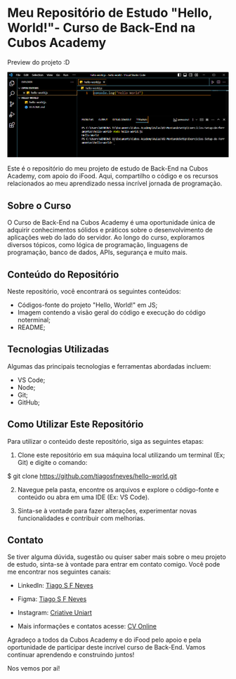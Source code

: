 # Meu Repositório de Estudo "Hello, World!"- Curso de Back-End na Cubos Academy

Preview do projeto :D

![preview](https://raw.githubusercontent.com/tiagosfneves/hello-world/main/assets/visaoCodigoTerminal.png)

Este é o repositório do meu projeto de estudo de Back-End na Cubos Academy, com apoio do iFood. Aqui, compartilho o código e os recursos relacionados ao meu aprendizado nessa incrível jornada de programação.

## Sobre o Curso

O Curso de Back-End na Cubos Academy é uma oportunidade única de adquirir conhecimentos sólidos e práticos sobre o desenvolvimento de aplicações web do lado do servidor. Ao longo do curso, exploramos diversos tópicos, como lógica de programação, linguagens de programação, banco de dados, APIs, segurança e muito mais.

## Conteúdo do Repositório

Neste repositório, você encontrará os seguintes conteúdos:

- Códigos-fonte do projeto "Hello, World!" em JS; 
- Imagem contendo a visão geral do código e execução do código noterminal;
- README;

## Tecnologias Utilizadas

Algumas das principais tecnologias e ferramentas abordadas incluem:

- VS Code;
- Node;
- Git;
- GitHub;

## Como Utilizar Este Repositório

Para utilizar o conteúdo deste repositório, siga as seguintes etapas:

1. Clone este repositório em sua máquina local utilizando um terminal (Ex; Git) e digite o comando:

  $ git clone https://github.com/tiagosfneves/hello-world.git


2. Navegue pela pasta, encontre os arquivos e explore o código-fonte e conteúdo ou abra em uma IDE (Ex: VS Code).

3. Sinta-se à vontade para fazer alterações, experimentar novas funcionalidades e contribuir com melhorias.

## Contato

Se tiver alguma dúvida, sugestão ou quiser saber mais sobre o meu projeto de estudo, sinta-se à vontade para entrar em contato comigo. Você pode me encontrar nos seguintes canais:

- LinkedIn: [Tiago S F Neves](https://www.linkedin.com/in/tiagosfneves)

- Figma: [Tiago S F Neves](https://www.figma.com/tiagosfneves)

- Instagram: [Criative Uniart](https://www.instagram.com/criativeuniart)

- Mais informações e contatos acesse: [CV Online](https://tiagosfneves.github.io/cvDevFrontEnd/)


Agradeço a todos da Cubos Academy e do iFood pelo apoio e pela oportunidade de participar deste incrível curso de Back-End. Vamos continuar aprendendo e construindo juntos!

Nos vemos por aí!
